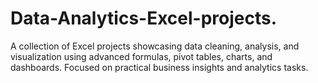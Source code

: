 # Data-Analytics-Excel-projects.
A collection of Excel projects showcasing data cleaning, analysis, and visualization using advanced formulas, pivot tables, charts, and dashboards. Focused on practical business insights and analytics tasks.
